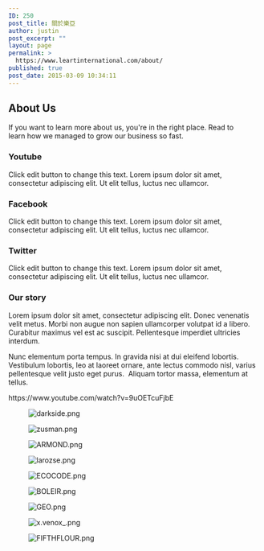 ```yaml
---
ID: 250
post_title: 關於樂亞
author: justin
post_excerpt: ""
layout: page
permalink: >
  https://www.leartinternational.com/about/
published: true
post_date: 2015-03-09 10:34:11
---
```

<h2>About Us</h2>		
		<p>If you want to learn more about us, you're in the right place. Read to learn how we managed to grow our business so fast.</p>		
				<h3>
					Youtube
				</h3>
				<p>Click edit button to change this text. Lorem ipsum dolor sit amet, consectetur adipiscing elit. Ut elit tellus, luctus nec ullamcor.</p>
				<h3>
					Facebook
				</h3>
				<p>Click edit button to change this text. Lorem ipsum dolor sit amet, consectetur adipiscing elit. Ut elit tellus, luctus nec ullamcor.</p>
				<h3>
					Twitter
				</h3>
				<p>Click edit button to change this text. Lorem ipsum dolor sit amet, consectetur adipiscing elit. Ut elit tellus, luctus nec ullamcor.</p>
			<h3>Our story</h3>		
		<p>Lorem ipsum dolor sit amet, consectetur adipiscing elit. Donec venenatis velit metus. Morbi non augue non sapien ullamcorper volutpat id a libero. Curabitur maximus vel est ac suscipit. Pellentesque imperdiet ultricies interdum. </p><p>Nunc elementum porta tempus. In gravida nisi at dui eleifend lobortis. Vestibulum lobortis, leo at laoreet ornare, ante lectus commodo nisl, varius pellentesque velit justo eget purus.  Aliquam tortor massa, elementum at tellus. </p>https://www.youtube.com/watch?v=9uOETcuFjbE		
				<figure><img src="https://www.leartinternational.com/wordpress/wp-content/uploads/elementor/thumbs/darkside-ntmy6vxngglius1i84dv1zckqye7f0w3clec8bxn8o.png" alt="darkside.png" /></figure><figure><img src="https://www.leartinternational.com/wordpress/wp-content/uploads/elementor/thumbs/zusman-ntmy6wvhnamt6e052mshmh41cc9kmpztoq1tplw92g.png" alt="zusman.png" /></figure><figure><img src="https://www.leartinternational.com/wordpress/wp-content/uploads/elementor/thumbs/ARMOND-ntmy6xtbu4o3hzyrx5746yvhxq4xuf3k0upb6vuuw8.png" alt="ARMOND.png" /></figure><figure><img src="https://www.leartinternational.com/wordpress/wp-content/uploads/elementor/thumbs/larozse-ntmy6xtbu4o3hzyrx5746yvhxq4xuf3k0upb6vuuw8.png" alt="larozse.png" /></figure><figure><img src="https://www.leartinternational.com/wordpress/wp-content/uploads/elementor/thumbs/ECOCODE-ntmy6yr60ypdtlxernlqrgmyj40b247aczcso5tgq0.png" alt="ECOCODE.png" /></figure><figure><img src="https://www.leartinternational.com/wordpress/wp-content/uploads/elementor/thumbs/BOLEIR-ntmy6yr60ypdtlxernlqrgmyj40b247aczcso5tgq0.png" alt="BOLEIR.png" /></figure><figure><img src="https://www.leartinternational.com/wordpress/wp-content/uploads/elementor/thumbs/GEO-ntmy6zp07sqo57w1m60dbyef4hvo9tb0p40a5fs2js.png" alt="GEO.png" /></figure><figure><img src="https://www.leartinternational.com/wordpress/wp-content/uploads/elementor/thumbs/x.venox_-ntmy70muemrygtuogoezwg5vpvr1hier18nrmpqodk.png" alt="x.venox_.png" /></figure><figure><img src="https://www.leartinternational.com/wordpress/wp-content/uploads/elementor/thumbs/FIFTHFLOUR-ntmy70muemrygtuogoezwg5vpvr1hier18nrmpqodk.png" alt="FIFTHFLOUR.png" /></figure>